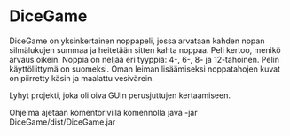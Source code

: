 # DiceGame
DiceGame on yksinkertainen noppapeli, jossa arvataan kahden nopan silmälukujen summaa ja heitetään sitten kahta noppaa. Peli kertoo, menikö arvaus oikein. Noppia on neljää eri tyyppiä: 4-, 6-, 8- ja 12-tahoinen. Pelin käyttöliittymä on suomeksi.
Oman leiman lisäämiseksi noppatahojen kuvat on piirretty käsin ja maalattu vesivärein.

Lyhyt projekti, joka oli oiva GUIn perusjuttujen kertaamiseen.

Ohjelma ajetaan komentorivillä komennolla
java -jar DiceGame/dist/DiceGame.jar
